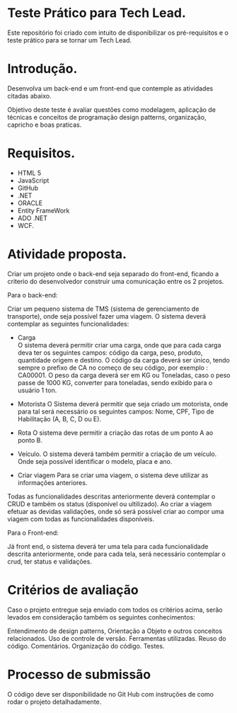 # Teste Prático para Tech Lead.

Este repositório foi criado com intuito de disponibilizar os pré-requisitos e o teste prático para se tornar um Tech Lead.

# Introdução.

Desenvolva um back-end e um front-end que contemple as atividades citadas abaixo.

Objetivo deste teste é avaliar questões como modelagem, aplicação de técnicas e conceitos de programação design patterns, organização, capricho e boas praticas.

# Requisitos.

* HTML 5
* JavaScript
* GitHub
* .NET
* ORACLE
* Entity FrameWork
* ADO .NET
* WCF.

# Atividade proposta.

Criar um projeto onde o back-end seja separado do front-end, ficando a criterio do desenvolvedor construir uma comunicação entre os 2 projetos.

Para o back-end: 

Criar um pequeno sistema de TMS (sistema de gerenciamento de transporte), onde seja possível fazer uma viagem. O sistema deverá contemplar as seguintes funcionalidades: 

* Carga  
O sistema deverá permitir criar uma carga, onde que para cada carga deva ter os seguintes campos: código da carga, peso, produto, quantidade origem e destino.
O código da carga deverá ser único, tendo sempre o prefixo de CA no começo de seu código, por exemplo : CA00001. 
O peso da carga deverá ser em KG ou Toneladas, caso o peso passe de 1000 KG, converter para toneladas, sendo exibido para o usuário 1 ton.  

* Motorista 
O Sistema deverá permitir que seja criado um motorista, onde para tal será necessário os seguintes campos: 
Nome, CPF, Tipo de Habilitação (A, B, C, D ou E). 

* Rota
O sistema deve permitir a criação das rotas de um ponto A ao ponto B.  

* Veículo. 
O sistema deverá também permitir a criação de um veículo. Onde seja possível identificar o modelo, placa e ano.  

* Criar viagem 
Para se criar uma viagem, o sistema deve utilizar as informações anteriores.

Todas as funcionalidades descritas anteriormente deverá contemplar o CRUD e também os status (disponível ou ultilizado). Ao criar a viagem efetuar as devidas validações, onde só será possível criar ao compor uma viagem com todas as funcionalidades disponíveis.



Para o Front-end: 

Já front end, o sistema deverá ter uma tela para cada funcionalidade descrita anteriormente, onde para cada tela, será necessário contemplar o crud, ter status e validações. 

# Critérios de avaliação

Caso o projeto entregue seja enviado com todos os critérios acima, serão levados em consideração também os seguintes conhecimentos:

Entendimento de design patterns, Orientação a Objeto e outros conceitos relacionados.
Uso de controle de versão.
Ferramentas utilizadas.
Reuso do código.
Comentários.
Organização do código.
Testes.

# Processo de submissão

O código deve ser disponibilidade no Git Hub com instruções de como rodar o projeto detalhadamente.
